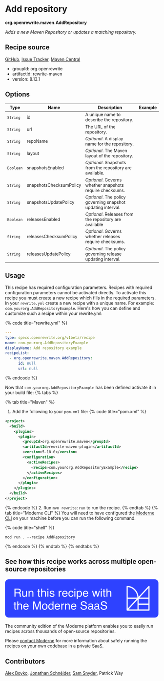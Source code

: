 # Add repository

**org.openrewrite.maven.AddRepository**

_Adds a new Maven Repository or updates a matching repository._

## Recipe source

[GitHub](https://github.com/openrewrite/rewrite/blob/main/rewrite-maven/src/main/java/org/openrewrite/maven/AddRepository.java), [Issue Tracker](https://github.com/openrewrite/rewrite/issues), [Maven Central](https://central.sonatype.com/artifact/org.openrewrite/rewrite-maven/8.13.1/jar)

* groupId: org.openrewrite
* artifactId: rewrite-maven
* version: 8.13.1

## Options

| Type | Name | Description | Example |
| -- | -- | -- | -- |
| `String` | id | A unique name to describe the repository. |  |
| `String` | url | The URL of the repository. |  |
| `String` | repoName | *Optional*. A display name for the repository. |  |
| `String` | layout | *Optional*. The Maven layout of the repository. |  |
| `Boolean` | snapshotsEnabled | *Optional*. Snapshots from the repository are available. |  |
| `String` | snapshotsChecksumPolicy | *Optional*. Governs whether snapshots require checksums. |  |
| `String` | snapshotsUpdatePolicy | *Optional*. The policy governing snapshot updating interval. |  |
| `Boolean` | releasesEnabled | *Optional*. Releases from the repository are available |  |
| `String` | releasesChecksumPolicy | *Optional*. Governs whether releases require checksums. |  |
| `String` | releasesUpdatePolicy | *Optional*. The policy governing release updating interval. |  |


## Usage

This recipe has required configuration parameters. Recipes with required configuration parameters cannot be activated directly. To activate this recipe you must create a new recipe which fills in the required parameters. In your `rewrite.yml` create a new recipe with a unique name. For example: `com.yourorg.AddRepositoryExample`.
Here's how you can define and customize such a recipe within your rewrite.yml:

{% code title="rewrite.yml" %}
```yaml
---
type: specs.openrewrite.org/v1beta/recipe
name: com.yourorg.AddRepositoryExample
displayName: Add repository example
recipeList:
  - org.openrewrite.maven.AddRepository:
      id: null
      url: null
```
{% endcode %}

Now that `com.yourorg.AddRepositoryExample` has been defined activate it in your build file:
{% tabs %}

{% tab title="Maven" %}
1. Add the following to your `pom.xml` file:
{% code title="pom.xml" %}
```xml
<project>
  <build>
    <plugins>
      <plugin>
        <groupId>org.openrewrite.maven</groupId>
        <artifactId>rewrite-maven-plugin</artifactId>
        <version>5.18.0</version>
        <configuration>
          <activeRecipes>
            <recipe>com.yourorg.AddRepositoryExample</recipe>
          </activeRecipes>
        </configuration>
      </plugin>
    </plugins>
  </build>
</project>
```
{% endcode %}
2. Run `mvn rewrite:run` to run the recipe.
{% endtab %}
{% tab title="Moderne CLI" %}
You will need to have configured the [Moderne CLI](https://docs.moderne.io/moderne-cli/cli-intro) on your machine before you can run the following command.

{% code title="shell" %}
```shell
mod run . --recipe AddRepository
```
{% endcode %}
{% endtab %}
{% endtabs %}

## See how this recipe works across multiple open-source repositories

[![Moderne Link Image](/.gitbook/assets/ModerneRecipeButton.png)](https://app.moderne.io/recipes/org.openrewrite.maven.AddRepository)

The community edition of the Moderne platform enables you to easily run recipes across thousands of open-source repositories.

Please [contact Moderne](https://moderne.io/product) for more information about safely running the recipes on your own codebase in a private SaaS.

## Contributors
[Alex Boyko](mailto:aboyko@vmware.com), [Jonathan Schnéider](mailto:jkschneider@gmail.com), [Sam Snyder](mailto:sam@moderne.io), Patrick Way
